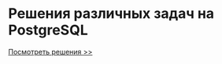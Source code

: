 # Решения различных задач на PostgreSQL  

[Посмотреть решения >>](https://github.com/rubussta/ex-ex-ex)
